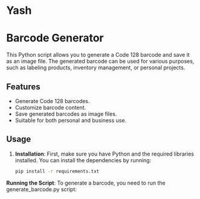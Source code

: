 # Yash

# Barcode Generator

This Python script allows you to generate a Code 128 barcode and save it as an image file. The generated barcode can be used for various purposes, such as labeling products, inventory management, or personal projects.


## Features

- Generate Code 128 barcodes.
- Customize barcode content.
- Save generated barcodes as image files.
- Suitable for both personal and business use.

## Usage

1. **Installation**: First, make sure you have Python and the required libraries installed. You can install the dependencies by running:

   ```bash
   pip install -r requirements.txt

**Running the Script**: To generate a barcode, you need to run the generate_barcode.py script:
```python generate_barcode.py
```

